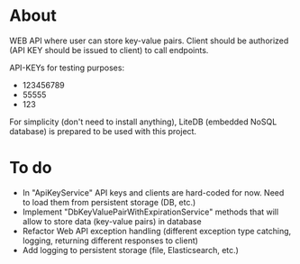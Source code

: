 # About

WEB API where user can store key-value pairs. Client should be authorized (API KEY should be issued to client) to call endpoints.

API-KEYs for testing purposes: 
- 123456789
- 55555
- 123

For simplicity (don't need to install anything), LiteDB (embedded NoSQL database) is prepared to be used with this project.

# To do

- In "ApiKeyService" API keys and clients are hard-coded for now. Need to load them from persistent storage (DB, etc.)
- Implement "DbKeyValuePairWithExpirationService" methods that will allow to store data (key-value pairs) in database
- Refactor Web API exception handling (different exception type catching, logging, returning different responses to client)
- Add logging to persistent storage (file, Elasticsearch, etc.)
